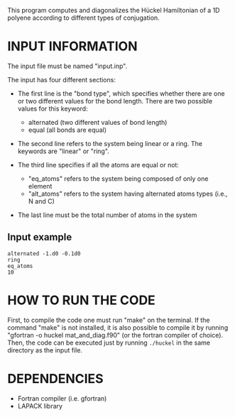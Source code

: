 This program computes and diagonalizes the Hückel Hamiltonian of a 1D polyene according to different types of conjugation. 


# INPUT INFORMATION

The input file must be named "input.inp". 

The input has four different sections:

- The first line is the "bond type", which specifies whether there are one or two different values for the bond length. There are two possible values for this keyword:
   - alternated (two different values of bond length) 
   - equal (all bonds are equal) 

- The second line refers to the system being linear or a ring. The keywords are "linear" or "ring". 


- The third line specifies if all the atoms are equal or not:
    - "eq_atoms" refers to the system being composed of only one element
    - "alt_atoms" refers to the system having alternated atoms types (i.e., N and C)

- The last line must be the total number of atoms in the system

## Input example
```
alternated -1.d0 -0.1d0
ring
eq_atoms
10
```


# HOW TO RUN THE CODE

First, to compile the code one must run "make" on the terminal. If the command "make" is not installed, it is also possible to compile it by running "gfortran -o huckel mat_and_diag.f90" (or the fortran compiler of choice). 
Then, the code can be executed just by running `./huckel` in the same directory as the input file. 

# DEPENDENCIES

- Fortran compiler (i.e. gfortran) 
- LAPACK library 


